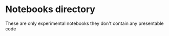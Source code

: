 # Notebooks directory

These are only experimental notebooks they don't contain any presentable code